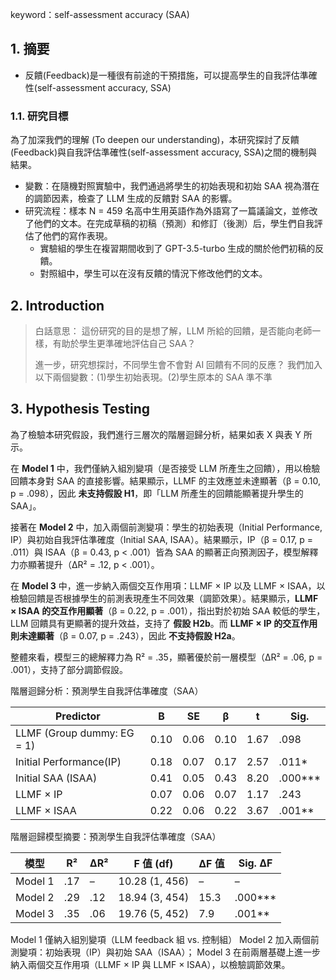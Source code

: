 keyword：self-assessment accuracy (SAA)

## 1. 摘要

-   反饋(Feedback)是一種很有前途的干預措施，可以提高學生的自我評估準確性(self-assessment accuracy, SSA)

### 1.1. 研究目標

為了加深我們的理解 (To deepen our understanding)，本研究探討了反饋(Feedback)與自我評估準確性(self-assessment accuracy, SSA)之間的機制與結果。

-   變數：在隨機對照實驗中，我們通過將學生的初始表現和初始 SAA 視為潛在的調節因素，檢查了 LLM 生成的反饋對 SAA 的影響。
-   研究流程：樣本 N = 459 名高中生用英語作為外語寫了一篇議論文，並修改了他們的文本。在完成草稿的初稿（預測）和修訂（後測）后，學生們自我評估了他們的寫作表現。
    -   實驗組的學生在複習期間收到了 GPT-3.5-turbo 生成的關於他們初稿的反饋。
    -   對照組中，學生可以在沒有反饋的情況下修改他們的文本。

## 2. Introduction

> 白話意思：
> 這份研究的目的是想了解，LLM 所給的回饋，是否能向老師一樣，有助於學生更準確地評估自己 SAA？
>
> 進一步，研究想探討，不同學生會不會對 AI 回饋有不同的反應？
> 我們加入以下兩個變數：(1)學生初始表現。(2)學生原本的 SAA 準不準

## 3. Hypothesis Testing

為了檢驗本研究假設，我們進行三層次的階層迴歸分析，結果如表 X 與表 Y 所示。

在 **Model 1** 中，我們僅納入組別變項（是否接受 LLM 所產生之回饋），用以檢驗回饋本身對 SAA 的直接影響。結果顯示，LLMF 的主效應並未達顯著（β = 0.10, p = .098），因此 **未支持假設 H1**，即「LLM 所產生的回饋能顯著提升學生的 SAA」。

接著在 **Model 2** 中，加入兩個前測變項：學生的初始表現（Initial Performance, IP）與初始自我評估準確度（Initial SAA, ISAA）。結果顯示，IP（β = 0.17, p = .011）與 ISAA（β = 0.43, p < .001）皆為 SAA 的顯著正向預測因子，模型解釋力亦顯著提升（ΔR² = .12, p < .001）。

在 **Model 3** 中，進一步納入兩個交互作用項：LLMF × IP 以及 LLMF × ISAA，以檢驗回饋是否根據學生的前測表現產生不同效果（調節效果）。結果顯示，**LLMF × ISAA 的交互作用顯著**（β = 0.22, p = .001），指出對於初始 SAA 較低的學生，LLM 回饋具有更顯著的提升效益，支持了 **假設 H2b**。而 **LLMF × IP 的交互作用則未達顯著**（β = 0.07, p = .243），因此 **不支持假設 H2a**。

整體來看，模型三的總解釋力為 R² = .35，顯著優於前一層模型（ΔR² = .06, p = .001），支持了部分調節假設。

階層迴歸分析：預測學生自我評估準確度（SAA）

| Predictor                  | B    | SE   | β    | t    | Sig.       |
| -------------------------- | ---- | ---- | ---- | ---- | ---------- |
| LLMF (Group dummy: EG = 1) | 0.10 | 0.06 | 0.10 | 1.67 | .098       |
| Initial Performance(IP)    | 0.18 | 0.07 | 0.17 | 2.57 | .011\*     |
| Initial SAA (ISAA)         | 0.41 | 0.05 | 0.43 | 8.20 | .000\*\*\* |
| LLMF × IP                  | 0.07 | 0.06 | 0.07 | 1.17 | .243       |
| LLMF × ISAA                | 0.22 | 0.06 | 0.22 | 3.67 | .001\*\*   |

階層迴歸模型摘要：預測學生自我評估準確度（SAA）

| 模型    | R²  | ΔR² | F 值 (df)      | ΔF 值 | Sig. ΔF    |
| ------- | --- | --- | -------------- | ----- | ---------- |
| Model 1 | .17 | –   | 10.28 (1, 456) | –     | –          |
| Model 2 | .29 | .12 | 18.94 (3, 454) | 15.3  | .000\*\*\* |
| Model 3 | .35 | .06 | 19.76 (5, 452) | 7.9   | .001\*\*   |

Model 1 僅納入組別變項（LLM feedback 組 vs. 控制組）
Model 2 加入兩個前測變項：初始表現（IP）與初始 SAA（ISAA）；
Model 3 在前兩層基礎上進一步納入兩個交互作用項（LLMF × IP 與 LLMF × ISAA），以檢驗調節效果。
